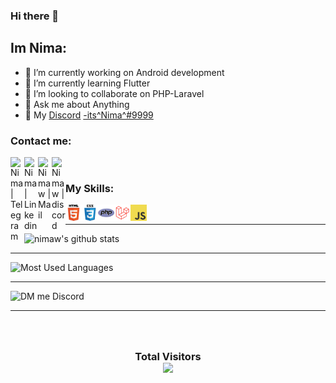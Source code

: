 ### Hi there 👋

## Im Nima:

- 🔭 I’m currently working on Android development
- 🌱 I’m currently learning Flutter
- 👯 I’m looking to collaborate on PHP-Laravel
- 💬 Ask me about Anything
- 🦾 My [Discord](https://discord.com/) [-its^Nima^#9999](https://discordapp.com/users/366997934983872512) 


### Contact me:

[<img align="left" alt="Nima | Telegram" width="22px" src="https://cdn.jsdelivr.net/npm/simple-icons@v3/icons/telegram.svg" />][telegram]
[<img align="left" alt="Nima | Linkedin" width="22px" src="https://cdn.jsdelivr.net/npm/simple-icons@v3/icons/instagram.svg" />][linkedin]
[<img align="left" alt="Nimaw | Mail" width="22px" src="https://cdn.jsdelivr.net/npm/simple-icons@3.4.1/icons/protonmail.svg" />][mail]
[<img align="left" alt="Nimaw | discord" width="22px" src="https://cdn.jsdelivr.net/npm/simple-icons@v3/icons/discord.svg" />][discord]

<br />

### My Skills:

[<img align="left" alt="HTML" title="HTML" width="26px" src="https://raw.githubusercontent.com/github/explore/80688e429a7d4ef2fca1e82350fe8e3517d3494d/topics/html/html.png" />][github]
[<img align="left" alt="CSS" title="CSS" width="26px" src="https://raw.githubusercontent.com/github/explore/80688e429a7d4ef2fca1e82350fe8e3517d3494d/topics/css/css.png" />][github]
[<img align="left" alt="PHP" title="PHP" width="26px" src="https://raw.githubusercontent.com/github/explore/80688e429a7d4ef2fca1e82350fe8e3517d3494d/topics/php/php.png" />][github]
[<img align="left" alt="JavaScript" title="JavaScript" width="26px" src="https://raw.githubusercontent.com/github/explore/80688e429a7d4ef2fca1e82350fe8e3517d3494d/topics/laravel/laravel.png" />][github]
[<img align="left" alt="Node.js" title="Node.js" width="26px" src="https://raw.githubusercontent.com/github/explore/80688e429a7d4ef2fca1e82350fe8e3517d3494d/topics/javascript/javascript.png" />][github]

<br />

---

![nimaw's github stats](https://github-readme-stats.vercel.app/api?username=nimaw&show_icons=true&theme=radical)

---

![Most Used Languages](https://github-readme-stats.vercel.app/api/top-langs/?username=nimaw&layout=compact&theme=radical)

---

![DM me Discord](https://discord.c99.nl/widget/theme-1/366997934983872512.png)
    
[github]: https://github.com/nimaw
[linkedin]: https://www.linkedin.com/in/nima-tf-0a1b801bb
[telegram]: https://t.me/Nima_tf
[mail]: mailto:nimatafrishi@hotmail.com
[discord]: https://discord.bio/p/nima

---

<h3 align="center"> 
<br>
<br>
Total Visitors<br>
<img src="https://profile-counter.glitch.me/nimaw/count.svg" />
</h3>
<br>
<br>  

